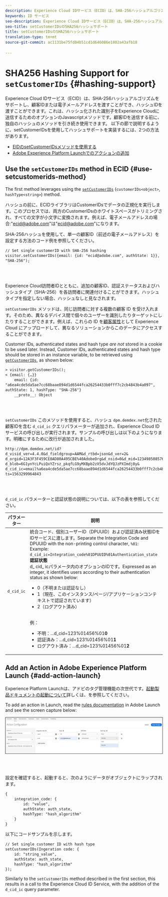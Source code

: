 ```yaml
---
description: Experience Cloud IDサービス（ECID）は、SHA-256ハッシュアルゴリズムをサポートし、顧客IDまたは電子メールアドレスを渡すことができ、ハッシュIDを渡すことができます。これは、ハッシュ化された識別子をExperience Cloudに送信するためのオプションのJavascriptメソッドです。顧客IDを送信する前に、独自のハッシュのメソッドを引き続き使用できます。
keywords: ID サービス
seo-description: Experience Cloud IDサービス（ECID）は、SHA-256ハッシュアルゴリズムをサポートし、顧客IDまたは電子メールアドレスを渡すことができ、ハッシュIDを渡すことができます。これは、ハッシュ化された識別子をExperience Cloudに送信するためのオプションのJavascriptメソッドです。顧客IDを送信する前に、独自のハッシュのメソッドを引き続き使用できます。
seo-title: setCustomerIDsのSHA256ハッシュサポート
title: setCustomerIDsのSHA256ハッシュサポート
translation-type: tm+mt
source-git-commit: ac1131be75fd04b51cd1d646086e1802a43afb18

---
```



# SHA256 Hashing Support for `setCustomerIDs` {#hashing-support}

Experience Cloud IDサービス（ECID）は、SHA-256ハッシュアルゴリズムをサポートし、顧客IDまたは電子メールアドレスを渡すことができ、ハッシュIDを渡すことができます。これは、ハッシュ化された識別子をExperience Cloudに送信するためのオプションのJavascriptメソッドです。顧客IDを送信する前に、独自のハッシュのメソッドを引き続き使用できます。
以下の節で説明するように、setCustomerIDsを使用してハッシュサポートを実装するには、2つの方法があります。

* [EIDのsetCustomerIDsメソッドを使用する](/help/reference/hashing-support.md#use-setcustomerids-method)
* [Adobe Experience Platform Launchでのアクションの追加](/help/reference/hashing-support.md#add-action-launch)

## Use the `setCustomerIDs` method in ECID {#use-setcustomerids-method}

The first method leverages using the [`setCustomerIDs`](/help/library/get-set/setcustomerids.md) (`customerIDs<object>`, `hashType<string>`) method.

ハッシュの前に、ECIDライブラリはCustomerIDsでデータの正規化を実行します。このプロセスでは、両方のCustomerIDsのホワイトスペースがトリミングされ、すべての文字が小文字に変換されます。例えば、電子メールアドレスの場合:"ecid@adobe.com"は"ecid@adobe.com"になります。

SHA-256ハッシュを使用して、単一の顧客ID（前述の電子メールアドレス）を設定する方法のコード例を参照してください。

```
// Set single customerID with SHA-256 hashing
visitor.setCustomerIDs({email: {id: "ecid@adobe.com", authState: 1}}, "SHA-256");
```

<br> 

Experience Cloud訪問者IDとともに、追加の顧客ID、認証ステータスおよびハッシュタイプ（SHA-256）を各訪問者に関連付けることができます。ハッシュタイプを指定しない場合、ハッシュなしと見なされます。

`setCustomerIDs` メソッドは、同じ訪問者に対する複数の顧客 ID を受け入れます。そのため、異なるデバイス間で個々のユーザーを識別したりターゲットにしたりすることができます。例えば、これらの ID を[顧客属性](https://docs.adobe.com/content/help/en/core-services/interface/customer-attributes/attributes.html)として Experience Cloud にアップロードして、異なるソリューションからこのデータにアクセスすることができます。

Customer IDs, authenticated states and hash type *are not* stored in a cookie to be used later. Instead, Customer IDs, authenticated states and hash type should be stored in an instance variable, to be retrieved using [`getCustomerIDs`](/help/library/get-set/getcustomerids.md), as shown below:

```
> visitor.getCustomerIDs();
< {email: {…}}
    email: {id: "a6ea4cde5da5ae7cc68baae894d1d6544fca26254433b0fff7c2cb4843b4a097", authState: 1, hashType: "SHA-256"}
    __proto__: Object
```

<br> 

`setCustomerIDs` このメソッドを使用すると、ハッシュ `dpm.demdex.net`化された顧客IDを含む `d_cid_ic` クエリパラメーターが追加され、Experience Cloud IDサービスの呼び出しが実行されます。サンプルの呼び出しは以下のようになります。明確にするために改行が追加されました。

```
http://dpm.demdex.net/id?d_visid_ver=4.4.0&d_fieldgroup=AAM&d_rtbd=json&d_ver=2&
d_orgid=12A3F3F459CE0AD80A495CBE%40AdobeOrg&d_nsid=0&d_mid=12349850857640731290890207735189050123&
d_blob=6G1ynYcLPuiQxYZrsz_pkqfLG9yMXBpb2zX5dvJdYQJzPXImdj0y&
d_cid_ic=email%a6ea4cde5da5ae7cc68baae894d1d6544fca26254433b0fff7c2cb4843b4a097%011&
ts=1563299964843
```

<br> 

`d_cid_ic` パラメーターと認証状態の説明については、以下の表を参照してください。

| パラメーター | 説明 |
|------------|----------|
| `d_cid_ic` | 統合コード、個別ユーザーID（DPUUID）および認証済み状態IDをIDサービスに渡します。Separate the Integration Code and DPUUID with the non-printing control character, <code>%01</code>: <br> Example: <code>d_cid_ic=Integration_code%01DPUUID%01Authentication_state</code> <br> <b>認証状態</b> <br> d_ cid_ icパラメータ内のオプションのIDです。Expressed as an integer, it identifies users according to their authentication status as shown below: <br> <ul><li>0（不明または認証なし）</li><li>1（現在、このインスタンス/ページ/アプリケーションコンテキストで認証されています）</li><li>2（ログアウト済み）</li></ul> <br>例：<br> <ul><li>不明：...d_cid=123%01456%01<b>0</b></li><li>認証済み：...d_cid=123%01456%01<b>1</b></li><li>ログアウト済み：...d_cid=123%01456%01<b>2</b></li></ul> |

## Add an Action in Adobe Experience Platform Launch {#add-action-launch}

Experience Platform Launchは、アドビのタグ管理機能の次世代です。[起動製品ドキュメントの起動について](https://docs.adobe.com/content/help/en/launch/using/overview.html)詳しくは、を参照してください。

To add an action in Launch, read the [rules documentation](https://docs.adobe.com/help/en/launch/using/reference/manage-resources/rules.html) in Adobe Launch and see the screen capture below:

![](/help/reference/assets/hashing-support.png)

<br> 

設定を確認すると、起動すると、次のようにデータがオブジェクトにラップされます。

```
{
    integration_code: {
        id: "value",
        authState: auth_state,
        hashType: "hash_algorithm"
    }
}
```

以下にコードサンプルを示します。

```
// Set single customer ID with hash type
setCustomerIDs(Ingeration code: {
    id: "string_value",
    authState: auth_state,
    hashType: "hash_algorithm"
});
```

Similarly to the `setCustomerIDs` method described in the first section, this results in a call to the Experience Cloud ID Service, with the addition of the `d_cid_ic` query parameter.